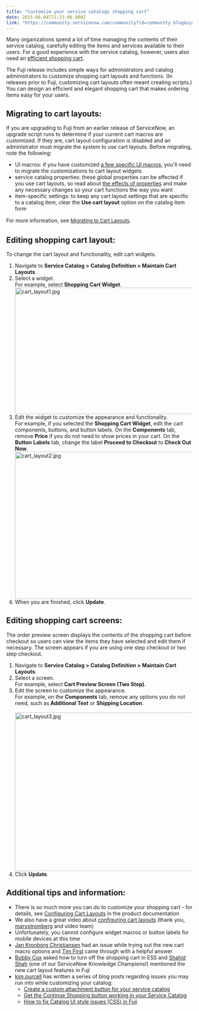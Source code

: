 ```yaml
---
title: "Customize your service catalogs shopping cart"
date: 2015-06-04T21:23:00.000Z
link: "https://community.servicenow.com/community?id=community_blog&sys_id=ba8de669dbd0dbc01dcaf3231f96195c"
---
```

<p>Many organizations spend a lot of time managing the contents of their service catalog, carefully editing the items and services available to their users. For a good experience with the service catalog, however, users also need an <a title="ki.servicenow.com/index.php?title=Configuring_Cart_Layouts" href="http://wiki.servicenow.com/index.php?title=Configuring_Cart_Layouts">efficient shopping cart</a>.</p><p></p><p>The Fuji release includes simple ways for administrators and catalog administrators to customize shopping cart layouts and functions. (In releases prior to Fuji, customizing cart layouts often meant creating scripts.) You can design an efficient and elegant shopping cart that makes ordering items easy for your users.</p><p></p><h2>Migrating to cart layouts:</h2><p>If you are upgrading to Fuji from an earlier release of ServiceNow, an upgrade script runs to determine if your current cart macros are customized. If they are, cart layout configuration is disabled and an administrator must migrate the system to use cart layouts. Before migrating, note the following:</p><ul><li>UI macros: if you have customized <a title="ki.servicenow.com/index.php?title=Migrating_to_Cart_Layouts#Migrating_Customized_Macros" href="http://wiki.servicenow.com/index.php?title=Migrating_to_Cart_Layouts#Migrating_Customized_Macros">a few specific UI macros</a>, you'll need to migrate the customizations to cart layout widgets</li><li>service catalog properties: these global properties can be affected if you use cart layouts, so read about <a title="ki.servicenow.com/index.php?title=Configuring_Cart_Layouts#Effects_of_Properties" href="http://wiki.servicenow.com/index.php?title=Configuring_Cart_Layouts#Effects_of_Properties">the effects of properties</a> and make any necessary changes so your cart functions the way you want</li><li>item-specific settings: to keep any cart layout settings that are specific to a catalog item, clear the <strong>Use cart layout</strong> option on the catalog item form</li></ul><p>For more information, see <a title="ki.servicenow.com/index.php?title=Migrating_to_Cart_Layouts" href="http://wiki.servicenow.com/index.php?title=Migrating_to_Cart_Layouts" style="font-size: 10pt; line-height: 1.5em;">Migrating to Cart Layouts</a><span style="font-size: 10pt; line-height: 1.5em;">.</span></p><p></p><h2>Editing shopping cart layout:</h2><p>To change the cart layout and functionality, edit cart widgets.</p><ol><li>Navigate to <strong>Service Catalog &gt; Catalog Definition &gt; Maintain Cart Layouts</strong>.</li><li>Select a widget.<br/>For example, select <strong>Shopping Cart Widget</strong>.<br/><img   alt="cart_layout1.jpg" class="image-0 jive-image" src="160874c6dbdc5f048c8ef4621f96196e.iix" style="height: 341px; width: 620px; display: block; margin-left: auto; margin-right: auto;"/></li><li>Edit the widget to customize the appearance and functionality.<br/>For example, if you selected the <strong>Shopping Cart Widget</strong>, edit the cart components, buttons, and button labels. On the <strong>Components</strong> tab, remove <strong>Price</strong> if you do not need to show prices in your cart. On the <strong>Button</strong> <strong>Labels</strong> tab, change the label <strong>Proceed to Checkout</strong> to <strong>Check Out Now</strong>.<br/><img   alt="cart_layout2.jpg" class="image-1 jive-image" src="c827fb31db5cdf04e9737a9e0f9619c8.iix" style="height: 397px; width: 620px; display: block; margin-left: auto; margin-right: auto;"/></li><li>When you are finished, click <strong>Update</strong>.</li></ol><p></p><h2>Editing shopping cart screens:</h2><p>The order preview screen displays the contents of the shopping cart before checkout so users can view the items they have selected and edit them if necessary. The screen appears if you are using one step checkout or two step checkout.</p><ol><li>Navigate to <strong>Service Catalog &gt; Catalog Definition &gt; Maintain Cart Layouts</strong>.</li><li>Select a screen.<br/>For example, select <strong>Cart Preview Screen (Two Step)</strong>.</li><li>Edit the screen to customize the appearance.<br/>For example, on the <strong>Components</strong> tab, remove any options you do not need, such as<strong> Additional Text</strong> or <strong>Shipping Location</strong>.<br/><br/><img   alt="cart_layout3.jpg" class="image-0 jive-image" src="f9591106dbd813043eb27a9e0f9619d2.iix" style="height: 428px; width: 620px; display: block; margin-left: auto; margin-right: auto;"/></li><li>Click <strong>Update</strong>.</li></ol><p></p><p></p><h2>Additional tips and information:</h2><p></p><ul><li>There is so much more you can do to customize your shopping cart - for details, see <a title="ki.servicenow.com/index.php?title=Configuring_Cart_Layouts" href="http://wiki.servicenow.com/index.php?title=Configuring_Cart_Layouts">Configuring Cart Layouts</a> in the product documentation</li><li>We also have a great video about <a title="ki.servicenow.com/index.php?title=Configuring_Cart_Layouts#Video_Tutorial" href="http://wiki.servicenow.com/index.php?title=Configuring_Cart_Layouts#Video_Tutorial">configuring cart layouts</a> (thank you, <a title="marystromberg" __default_attr="34418" __jive_macro_name="user" class="jive_macro jive_macro_user" data-orig-content="marystromberg" data-renderedposition="2170.359375_473.328125_114_16" href="/community?id=community_user_profile&user=513216a5dbd81fc09c9ffb651f9619f0">marystromberg</a> and video team)</li><li>Unfortunately, you cannot configure widget macros or button labels for mobile devices at this time</li><li><a __default_attr="29517" __jive_macro_name="user" class="jive_macro jive_macro_user" data-orig-content="Jan Kronborg Christiansen" data-renderedposition="2217.953125_38_185_16" href="/community?id=community_user_profile&user=cdee4a21db181fc09c9ffb651f961986" modifiedtitle="true" title="Jan Kronborg Christiansen">Jan Kronborg Christiansen</a> had an issue while trying out the new cart macro options and <a __default_attr="3706" __jive_macro_name="user" class="jive_macro jive_macro_user" data-orig-content="Tim First" data-renderedposition="2217.953125_612.046875_73_16" href="/community?id=community_user_profile&user=24509629db581fc09c9ffb651f9619e3" modifiedtitle="true" title="Tim First">Tim First</a> came through with a helpful answer</li><li><a __default_attr="32071" __jive_macro_name="user" class="jive_macro jive_macro_user" data-orig-content="Bobby Cox" data-renderedposition="2241.75_38_90_16" href="/community?id=community_user_profile&user=6c62d269dbd81fc09c9ffb651f961927" modifiedtitle="true" title="Bobby Cox">Bobby Cox</a> asked how to turn off the shopping cart in ESS and <a __default_attr="37423" __jive_macro_name="user" class="jive_macro jive_macro_user" data-orig-content="Shahid Shah" data-renderedposition="2241.75_455.0625_99_16" href="/community?id=community_user_profile&user=399fc22ddb181fc09c9ffb651f9619c9" modifiedtitle="true" title="Shahid Shah">Shahid Shah</a> (one of our ServiceNow Knowledge Champions!) mentioned the new cart layout features in Fuji</li><li><a title="kim.purcell" __default_attr="22910" __jive_macro_name="user" class="jive_macro jive_macro_user" data-orig-content="kim.purcell" data-renderedposition="2265.546875_38_87_16" href="/community?id=community_user_profile&user=cf015ae1db981fc09c9ffb651f9619f2">kim.purcell</a> has written a series of blog posts regarding issues you may run into while customizing your catalog:<ul><li><a title="Create a custom attachment button for your service catalog" __default_attr="4212" __jive_macro_name="blogpost" class="jive_macro jive_macro_blogpost" data-orig-content="Create a custom attachment button for your service catalog" data-renderedposition="2289.34375_68_392_16" href="/community?id=community_blog&sys_id=de1e226ddbd0dbc01dcaf3231f9619e5">Create a custom attachment button for your service catalog</a></li><li><a __default_attr="4190" __jive_macro_name="blogpost" class="jive_macro jive_macro_blogpost" data-orig-content="Get the Continue Shopping button working in your Service Catalog" data-renderedposition="2313.140625_68_437_16" href="/community?id=community_blog&sys_id=0e2ee66ddbd0dbc01dcaf3231f96198f" modifiedtitle="true" title="Get the Continue Shopping button working in your Service Catalog">Get the Continue Shopping button working in your Service Catalog</a></li><li><a __default_attr="4075" __jive_macro_name="blogpost" class="jive_macro jive_macro_blogpost" data-orig-content="How to fix Catalog UI style issues (CSS) in Fuji" data-renderedposition="2336.9375_68_309_16" href="/community?id=community_blog&sys_id=246ceaa1dbd0dbc01dcaf3231f96190f" modifiedtitle="true" title="How to fix Catalog UI style issues (CSS) in Fuji">How to fix Catalog UI style issues (CSS) in Fuji</a></li></ul></li></ul>